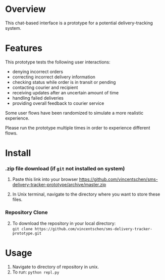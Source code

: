 # Overview
This chat-based interface is a prototype for a potential delivery-tracking system. 

# Features 
This prototype tests the following user interactions: 
- denying incorrect orders 
- correcting incorrect delivery information 
- checking status while order is in transit or pending 
- contacting courier and recipient
- receiving updates after an uncertain amount of time
- handling failed deliveries
- providing overall feedback to courier service

Some user flows have been randomized to simulate a more realistic experience. 

Please run the prototype multiple times in order to experience different flows. 

# Install
### .zip file download (if `git` not installed on system)
  1. Paste this link into your browser 
https://github.com/vincentschen/sms-delivery-tracker-prototype/archive/master.zip

  2. In Unix terminal, navigate to the directory where you want to store these files. 
  
### Repository Clone 

  2. To download the repository in your local directory:   
  `git clone https://github.com/vincentschen/sms-delivery-tracker-prototype.git`
  
# Usage
  1. Navigate to directory of repository in unix. 
  2. To run: 
  `python repl.py`
